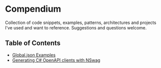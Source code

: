 # Compendium

Collection of code snippets, examples, patterns, architectures and projects I've used and want to reference. Suggestions and questions welcome.

## Table of Contents

- [Global.json Examples](./dotnet/global-json-examples/README.md)
- [Generating C# OpenAPI clients with NSwag](./dotnet/generate-client-with-nswag/README.md)